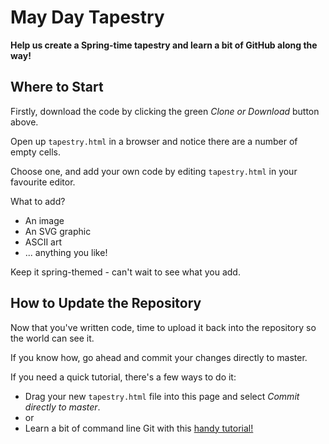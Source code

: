 # May Day Tapestry

**Help us create a Spring-time tapestry and learn a bit of GitHub along the way!**

## Where to Start

Firstly, download the code by clicking the green *Clone or Download* button above. 

Open up `tapestry.html` in a browser and notice there are a number of empty cells. 

Choose one, and add your own code by editing `tapestry.html` in your favourite editor. 

What to add?
* An image
* An SVG graphic
* ASCII art
* ... anything you like!

Keep it spring-themed - can't wait to see what you add. 

## How to Update the Repository

Now that you've written code, time to upload it back into the repository so the world can see it. 

If you know how, go ahead and commit your changes directly to master. 

If you need a quick tutorial, there's a few ways to do it:

* Drag your new `tapestry.html` file into this page and select *Commit directly to master*. 
* or
* Learn a bit of command line Git with this [handy tutorial!](https://rogerdudler.github.io/git-guide/)







